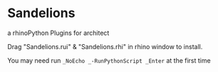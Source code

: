 # Sandelions
a rhinoPython Plugins for architect

Drag "Sandelions.rui" & "Sandelions.rhi" in rhino window to install.

You may need run `_NoEcho _-RunPythonScript _Enter` at the first time
